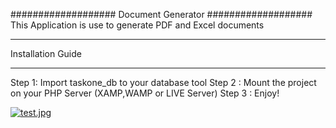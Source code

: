 ###################
Document Generator
###################
This Application is use to generate PDF and Excel documents

*******************
Installation Guide
*******************

Step 1: Import taskone_db to your database tool
Step 2 : Mount the project on your PHP Server (XAMP,WAMP or LIVE Server)
Step 3 : Enjoy!


[![test.jpg](https://i.postimg.cc/KjYSVFJy/test.jpg)](https://postimg.cc/MMgFMCCs)

